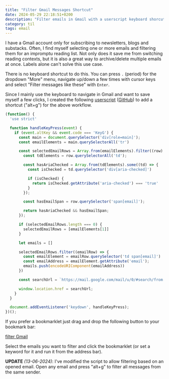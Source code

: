 ```yaml
---
title: "Filter Gmail Messages Shortcut"
date: 2024-05-29 22:18:51+0200
description: "Filter emails in Gmail with a userscript keyboard shorcut."
category: til
tags: email
---
```


I have a Gmail account only for subscribing to newsletters, blogs and substacks. Often, I find myself selecting one or more emails and filtering them for an impromptu reading list. Not only does it save me from switching reading contexts, but it is also a great way to archive/delete multiple emails at once. Labels alone can't solve this use case.

There is no keyboard shortcut to do this. You can press `.` (period) for the dropdown "More" menu, navigate up/down a few times with cursor keys and select "Filter messages like these" with `Enter`.

Since I mainly use the keyboard to navigate in Gmail and want to save myself a few clicks, I created the following [userscript](https://greasyfork.org/en/scripts/496468-filter-gmail-shortcut) ([GitHub](https://github.com/psto/userscript-filter-gmail-shortcut)) to add a shortcut ("alt+g") for the above workflow.

```javascript
(function() {
  'use strict'

  function handleKeyPress(event) {
    if (event.altKey && event.code === 'KeyG') {
      const main = document.querySelector('div[role=main]');
      const emailElements = main.querySelectorAll('tr')

      const selectedEmailRows = Array.from(emailElements).filter((row) => {
        const tdElements = row.querySelectorAll('td');

        const hasAriaChecked = Array.from(tdElements).some((td) => {
          const isChecked = td.querySelector('div[aria-checked]')

          if (isChecked) {
            return isChecked.getAttribute('aria-checked') === 'true'
          }
        });

        const hasEmailSpan = row.querySelector('span[email]');

        return hasAriaChecked && hasEmailSpan;
      });

      if (selectedEmailRows.length === 0) {
        selectedEmailRows = [emailElements[1]]
      }

      let emails = []

      selectedEmailRows.filter((emailRow) => {
        const emailElement = emailRow.querySelector('td span[email]')
        const emailAddress = emailElement.getAttribute('email');
        emails.push(encodeURIComponent(emailAddress))
      })

      const searchUrl = `https://mail.google.com/mail/u/0/#search/from:(${emails.join(' OR ')})`;

      window.location.href = searchUrl;
    }
  }

  document.addEventListener('keydown', handleKeyPress);
})();
```

If you prefer a bookmarklet just drag and drop the following button to your bookmark bar:

<div class="flex justify-center">
  <a class="no-underline flex transform items-center space-x-1 rounded-md border border-brand-red bg-white px-4 py-2 text-lg font-medium leading-6 text-brand-red transition duration-300 hover:bg-brand-red hover:text-white hover:brightness-125 dark:border-brand-red-dark dark:bg-dark dark:text-brand-red-dark dark:hover:bg-brand-red-dark dark:hover:text-black md:px-8 md:py-4 md:text-xl" href="javascript:(function()%7Bconst%20main%20%3D%20document.querySelector('div%5Brole%3Dmain%5D')%3B%0Aconst%20emailElements%20%3D%20main.querySelectorAll('tr')%0A%0Aconst%20selectedEmailRows%20%3D%20Array.from(emailElements).filter((row)%20%3D%3E%20%7B%0A%20%20const%20tdElements%20%3D%20row.querySelectorAll('td')%3B%0A%0A%20%20const%20hasAriaChecked%20%3D%20Array.from(tdElements).some((td)%20%3D%3E%20%7B%0A%20%20%20%20const%20isChecked%20%3D%20td.querySelector('div%5Baria-checked%5D')%0A%0A%20%20%20%20if%20(isChecked)%20%7B%0A%20%20%20%20%20%20return%20isChecked.getAttribute('aria-checked')%20%3D%3D%3D%20'true'%0A%20%20%20%20%7D%0A%20%20%7D)%3B%0A%0A%20%20const%20hasEmailSpan%20%3D%20row.querySelector('span%5Bemail%5D')%3B%0A%0A%20%20return%20hasAriaChecked%20%26%26%20hasEmailSpan%3B%0A%7D)%3B%0A%0Aif%20(selectedEmailRows.length%20%3D%3D%3D%200)%20%7B%0A%20%20selectedEmailRows%20%3D%20%5BemailElements%5B1%5D%5D%0A%7D%0A%0Alet%20emails%20%3D%20%5B%5D%0A%0AselectedEmailRows.filter((emailRow)%20%3D%3E%20%7B%0A%20%20const%20emailElement%20%3D%20emailRow.querySelector('td%20span%5Bemail%5D')%0A%20%20const%20emailAddress%20%3D%20emailElement.getAttribute('email')%3B%0A%20%20emails.push(encodeURIComponent(emailAddress))%0A%7D)%0A%0Aconst%20searchUrl%20%3D%20%60https%3A%2F%2Fmail.google.com%2Fmail%2Fu%2F0%2F%23search%2Ffrom%3A(%24%7Bemails.join('%20OR%20')%7D)%60%3B%0A%0Awindow.location.href%20%3D%20searchUrl%3B%7D)()%3B">filter Gmail</a>
</div>

Select the emails you want to filter and click the bookmarklet (or set a keyword for it and run it from the address bar).

**UPDATE** *(13-06-2024)*: I've modified the script to allow filtering based on an opened email. Open any email and press "alt+g" to filter all messages from the same sender.
